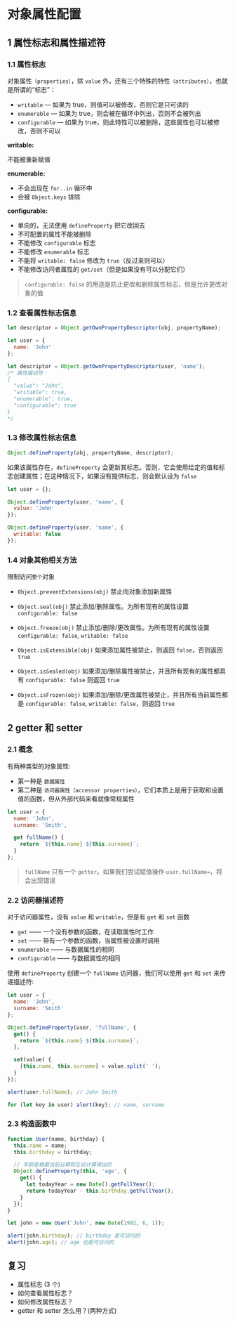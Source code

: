 # 对象属性配置

## 1 属性标志和属性描述符

### 1.1 属性标志

对象属性`（properties）`，除 `value` 外，还有三个特殊的特性`（attributes）`，也就是所谓的“标志”：

- `writable` — 如果为 true，则值可以被修改，否则它是只可读的
- `enumerable` — 如果为 true，则会被在循环中列出，否则不会被列出
- `configurable` — 如果为 true，则此特性可以被删除，这些属性也可以被修改，否则不可以

**writable:**

不能被重新赋值

**enumerable:**

- 不会出现在 `for..in` 循环中
- 会被 `Object.keys` 排除

**configurable:**

- 单向的，无法使用 `defineProperty` 把它改回去
- 不可配置的属性不能被删除
- 不能修改 `configurable` 标志
- 不能修改 `enumerable` 标志
- 不能将 `writable: false` 修改为 `true`（反过来则可以）
- 不能修改访问者属性的 `get/set`（但是如果没有可以分配它们）

> `configurable: false` 的用途是防止更改和删除属性标志，但是允许更改对象的值

### 1.2 查看属性标志信息

```js
let descriptor = Object.getOwnPropertyDescriptor(obj, propertyName);
```

```js
let user = {
  name: 'John'
};

let descriptor = Object.getOwnPropertyDescriptor(user, 'name');
/* 属性描述符：
{
  "value": "John",
  "writable": true,
  "enumerable": true,
  "configurable": true
}
*/
```

### 1.3 修改属性标志信息

```js
Object.defineProperty(obj, propertyName, descriptor);
```

如果该属性存在，`defineProperty` 会更新其标志。否则，它会使用给定的值和标志创建属性；在这种情况下，如果没有提供标志，则会默认设为 `false`

```js
let user = {};

Object.defineProperty(user, 'name', {
  value: 'John'
});

Object.defineProperty(user, 'name', {
  writable: false
});
```

### 1.4 对象其他相关方法

限制访问`整个`对象

- `Object.preventExtensions(obj)`
  禁止向对象添加新属性
- `Object.seal(obj)`
  禁止添加/删除属性。为所有现有的属性设置 `configurable: false`
- `Object.freeze(obj)`
  禁止添加/删除/更改属性。为所有现有的属性设置 `configurable: false`, `writable: false`

- `Object.isExtensible(obj)`
  如果添加属性被禁止，则返回 `false`，否则返回 `true`
- `Object.isSealed(obj)`
  如果添加/删除属性被禁止，并且所有现有的属性都具有 `configurable: false` 则返回 `true`
- `Object.isFrozen(obj)`
  如果添加/删除/更改属性被禁止，并且所有当前属性都是 `configurable: false`, `writable: false`，则返回 `true`

## 2 getter 和 setter

### 2.1 概念

有两种类型的对象属性:

- 第一种是 `数据属性`
- 第二种是 `访问器属性（accessor properties）`，它们本质上是用于获取和设置值的函数，但从外部代码来看就像常规属性

```js
let user = {
  name: 'John',
  surname: 'Smith',

  get fullName() {
    return `${this.name} ${this.surname}`;
  }
};
```

> `fullName` 只有一个 `getter`。如果我们尝试赋值操作 `user.fullName=`，将会出现错误

### 2.2 访问器描述符

对于访问器属性，没有 `value` 和 `writable`，但是有 `get` 和 `set` 函数

- `get` —— 一个没有参数的函数，在读取属性时工作
- `set` —— 带有一个参数的函数，当属性被设置时调用
- `enumerable` —— 与数据属性的相同
- `configurable` —— 与数据属性的相同

使用 `defineProperty` 创建一个 `fullName` 访问器，我们可以使用 `get` 和 `set` 来传递描述符:

```js
let user = {
  name: 'John',
  surname: 'Smith'
};

Object.defineProperty(user, 'fullName', {
  get() {
    return `${this.name} ${this.surname}`;
  },

  set(value) {
    [this.name, this.surname] = value.split(' ');
  }
});

alert(user.fullName); // John Smith

for (let key in user) alert(key); // name, surname
```

### 2.3 构造函数中

```js
function User(name, birthday) {
  this.name = name;
  this.birthday = birthday;

  // 年龄是根据当前日期和生日计算得出的
  Object.defineProperty(this, 'age', {
    get() {
      let todayYear = new Date().getFullYear();
      return todayYear - this.birthday.getFullYear();
    }
  });
}

let john = new User('John', new Date(1992, 6, 1));

alert(john.birthday); // birthday 是可访问的
alert(john.age); // age 也是可访问的
```

## 复习

- 属性标志 (3 个)
- 如何查看属性标志？
- 如何修改属性标志？
- getter 和 setter 怎么用？(两种方式)
